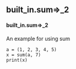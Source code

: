 ## built_in.sum=>_2
#### built_in.sum=>_2
An example for using sum
```
a = (1, 2, 3, 4, 5)
x = sum(a, 7)
print(x)
```